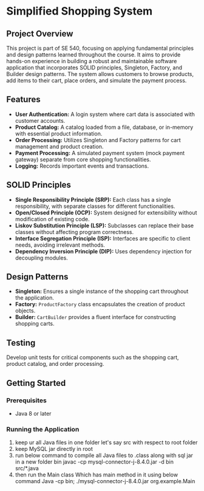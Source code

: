 # Simplified Shopping System

## Project Overview

This project is part of SE 540, focusing on applying fundamental principles and design patterns learned throughout the course. It aims to provide hands-on experience in building a robust and maintainable software application that incorporates SOLID principles, Singleton, Factory, and Builder design patterns. The system allows customers to browse products, add items to their cart, place orders, and simulate the payment process.

## Features

- **User Authentication:** A login system where cart data is associated with customer accounts.
- **Product Catalog:** A catalog loaded from a file, database, or in-memory with essential product information.
- **Order Processing:** Utilizes Singleton and Factory patterns for cart management and product creation.
- **Payment Processing:** A simulated payment system (mock payment gateway) separate from core shopping functionalities.
- **Logging:** Records important events and transactions.

## SOLID Principles

- **Single Responsibility Principle (SRP):** Each class has a single responsibility, with separate classes for different functionalities.
- **Open/Closed Principle (OCP):** System designed for extensibility without modification of existing code.
- **Liskov Substitution Principle (LSP):** Subclasses can replace their base classes without affecting program correctness.
- **Interface Segregation Principle (ISP):** Interfaces are specific to client needs, avoiding irrelevant methods.
- **Dependency Inversion Principle (DIP):** Uses dependency injection for decoupling modules.

## Design Patterns

- **Singleton:** Ensures a single instance of the shopping cart throughout the application.
- **Factory:** `ProductFactory` class encapsulates the creation of product objects.
- **Builder:** `CartBuilder` provides a fluent interface for constructing shopping carts.

## Testing

Develop unit tests for critical components such as the shopping cart, product catalog, and order processing.

## Getting Started

### Prerequisites

- Java 8 or later


### Running the Application

1. keep ur all Java files in one folder let's say src with respect to root folder 
2. keep MySQL jar directly in root
3. run below command to compile all Java files to .class along with sql jar in a new folder bin
   javac -cp mysql-connector-j-8.4.0.jar -d bin src/*.java
4. then run the Main class
Which has main method in it using below command
Java -cp bin; ./mysql-connector-j-8.4.0.jar org.example.Main
